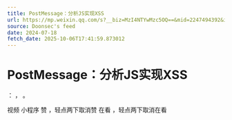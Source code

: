 ```yaml
---
title: PostMessage：分析JS实现XSS
url: https://mp.weixin.qq.com/s?__biz=MzI4NTYwMzc5OQ==&mid=2247494392&idx=1&sn=71643d1bfcadd8beb9fae057034f85b9
source: Doonsec's feed
date: 2024-07-18
fetch_date: 2025-10-06T17:41:59.873012
---
```


# PostMessage：分析JS实现XSS

：
，
。

视频
小程序
赞
，轻点两下取消赞
在看
，轻点两下取消在看